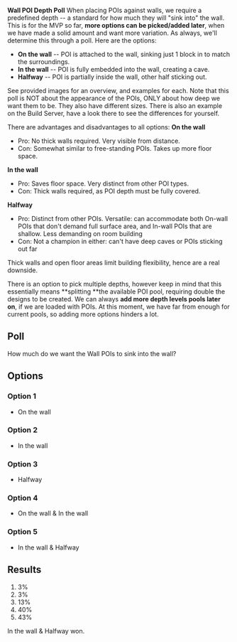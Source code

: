 **Wall POI Depth Poll**
When placing POIs against walls, we require a predefined depth -- a standard for how much they will "sink into" the wall. This is for the MVP so far, **more options can be picked/added later**, when we have made a solid amount and want more variation. As always, we'll determine this through a poll. Here are the options:
- **On the wall** -- POI is attached to the wall, sinking just 1 block in to match the surroundings.
- **In the wall** -- POI is fully embedded into the wall, creating a cave.
- **Halfway** -- POI is partially inside the wall, other half sticking out.

See provided images for an overview, and examples for each. Note that this poll is NOT about the appearance of the POIs, ONLY about how deep we want them to be. They also have different sizes. There is also an example on the Build Server, have a look there to see the differences for yourself.

There are advantages and disadvantages to all options:
**On the wall**
- Pro: No thick walls required. Very visible from distance.
- Con: Somewhat similar to free-standing POIs. Takes up more floor space.

**In the wall**
- Pro: Saves floor space. Very distinct from other POI types.
- Con: Thick walls required, as POI depth must be fully covered.

**Halfway**
- Pro: Distinct from other POIs. Versatile: can accommodate both On-wall POIs that don't demand full surface area, and In-wall POIs that are shallow. Less demanding on room building
- Con: Not a champion in either: can't have deep caves or POIs sticking out far

Thick walls and open floor areas limit building flexibility, hence are a real downside.

There is an option to pick multiple depths, however keep in mind that this essentially means **splitting **the available POI pool, requiring double the designs to be created.
We can always **add **more depth levels pools** later on**, if we are loaded with POIs. At this moment, we have far from enough for current pools, so adding more options hinders a lot.

## Poll
How much do we want the Wall POIs to sink into the wall?
## Options
### Option 1
- On the wall
### Option 2
- In the wall
### Option 3
- Halfway
### Option 4
- On the wall & In the wall
### Option 5
- In the wall & Halfway

## Results
1. 3%
2. 3%
3. 13%
4. 40%
5. 43%

In the wall & Halfway won.
